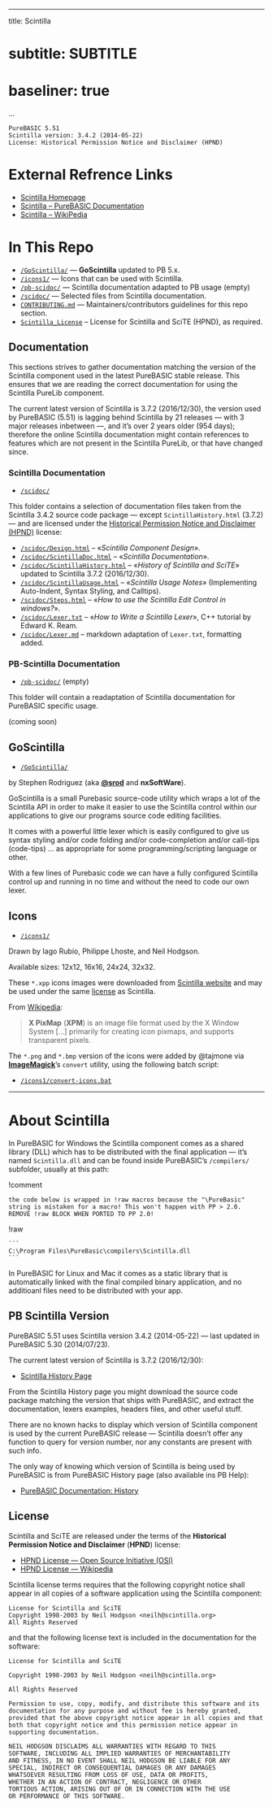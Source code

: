 
---
title:    Scintilla
# subtitle: SUBTITLE
# baseliner: true
...

    PureBASIC 5.51
    Scintilla version: 3.4.2 (2014-05-22)
    License: Historical Permission Notice and Disclaimer (HPND)


External Refrence Links
=======================

-   [Scintilla Homepage](http://www.scintilla.org/)
-   [Scintilla – PureBASIC Documentation](http://www.purebasic.com/documentation/scintilla/index.html)
-   [Scintilla – WikiPedia](https://en.wikipedia.org/wiki/Scintilla_(software))

In This Repo
============

-   [`/GoScintilla/`](./GoScintilla/) — **GoScintilla** updated to PB 5.x.
-   [`/icons1/`](./icons1/) — Icons that can be used with Scintilla.
-   [`/pb-scidoc/`](./pb-scidoc/) — Scintilla documentation adapted to PB usage (empty)
-   [`/scidoc/`](./scidoc/) — Selected files from Scintilla documentation.
-   [`CONTRIBUTING.md`](./CONTRIBUTING.md) — Maintainers/contributors guidelines for this repo section.
-   [`Scintilla_License`](./Scintilla_License) – License for Scintilla and SciTE (HPND), as required.

Documentation
-------------

This sections strives to gather documentation matching the version of the Scintilla component used in the latest PureBASIC stable release. This ensures that we are reading the correct documentation for using the Scintilla PureLib component.

The current latest version of Scintilla is 3.7.2 (2016/12/30), the version used by PureBASIC (5.51) is lagging behind Scintilla by 21 releases — with 3 major releases inbetween —, and it’s over 2 years older (954 days); therefore the online Scintilla documentation might contain references to features which are not present in the Scintilla PureLib, or that have changed since.

### Scintilla Documentation

-   [`/scidoc/`](./scidoc/)

This folder contains a selection of documentation files taken from the Scintilla 3.4.2 source code package — except `ScintillaHistory.html` (3.7.2) — and are licensed under the [Historical Permission Notice and Disclaimer (HPND)](https://en.wikipedia.org/wiki/Historical_Permission_Notice_and_Disclaimer) license:

-   [`/scidoc/Design.html`](./scidoc/Design.html) – «*Scintilla Component Design*».
-   [`/scidoc/ScintillaDoc.html`](./scidoc/ScintillaDoc.html) – «*Scintilla Documentation*».
-   [`/scidoc/ScintillaHistory.html`](./scidoc/ScintillaHistory.html) – «*History of Scintilla and SciTE*» updated to Scintilla 3.7.2 (2016/12/30).
-   [`/scidoc/ScintillaUsage.html`](./scidoc/ScintillaUsage.html) – «*Scintilla Usage Notes*» (Implementing Auto-Indent, Syntax Styling, and Calltips).
-   [`/scidoc/Steps.html`](./scidoc/Steps.html) – «*How to use the Scintilla Edit Control in windows?*».
-   [`/scidoc/Lexer.txt`](./scidoc/Lexer.txt) – «*How to Write a Scintilla Lexer*», C++ tutorial by Edward K. Ream.
-   [`/scidoc/Lexer.md`](./scidoc/Lexer.md) – markdown adaptation of `Lexer.txt`, formatting added.

### PB-Scintilla Documentation

-   [`/pb-scidoc/`](pb-scidoc/) (empty)

This folder will contain a readaptation of Scintilla documentation for PureBASIC specific usage.

(coming soon)

GoScintilla
-----------

-   [`/GoScintilla/`](./GoScintilla/)

by Stephen Rodriguez (aka [**@srod**](http://www.purebasic.fr/english/memberlist.php?mode=viewprofile&u=678) and **nxSoftWare**).

GoScintilla is a small Purebasic source-code utility which wraps a lot of the Scintilla API in order to make it easier to use the Scintilla control within our applications to give our programs source code editing facilities.

It comes with a powerful little lexer which is easily configured to give us syntax styling and/or code folding and/or code-completion and/or call-tips (code-tips) … as appropriate for some programming/scripting language or other.

With a few lines of Purebasic code we can have a fully configured Scintilla control up and running in no time and without the need to code our own lexer.

Icons
-----

-   [`/icons1/`](./icons1/)

Drawn by Iago Rubio, Philippe Lhoste, and Neil Hodgson.

Available sizes: 12x12, 16x16, 24x24, 32x32.

These `*.xpp` icons images were downloaded from [Scintilla website](http://www.scintilla.org/Icons.html) and may be used under the same [license](Scintilla_License) as Scintilla.

From [Wikipedia](https://en.wikipedia.org/wiki/X_PixMap):

> **X PixMap** (**XPM**) is an image file format used by the X Window System \[…\] primarily for creating icon pixmaps, and supports transparent pixels.

The `*.png` and `*.bmp` version of the icons were added by @tajmone via [**ImageMagick**](https://www.imagemagick.org)’s `convert` utility, using the following batch script:

-   [`/icons1/convert-icons.bat`](./icons1/convert-icons.bat)

------------------------------------------------------------------------

About Scintilla
===============

In PureBASIC for Windows the Scintilla component comes as a shared library (DLL) which has to be distributed with the final application — it’s named `Scintilla.dll` and can be found inside PureBASIC’s `/compilers/` subfolder, usually at this path:

!comment
~~~~~~~~~~~~~~~~~~~~~~~~~~~~~~~~~~~~~~~~~~~~~~~~~~~~~~~~~~~~~~~~~~~~~~~~~~~~~~
the code below is wrapped in !raw macros because the "\PureBasic" string is mistaken for a macro! This won't happen with PP > 2.0.
REMOVE !raw BLOCK WHEN PORTED TO PP 2.0!
~~~~~~~~~~~~~~~~~~~~~~~~~~~~~~~~~~~~~~~~~~~~~~~~~~~~~~~~~~~~~~~~~~~~~~~~~~~~~~

!raw
~~~~~~~~~~~~~~~~~~~~~~~~~~~~~~~~~~~~~~~~~~~~~~~~~~~~~~~~~~~~~~~~~~~~~~~~~~~~~~
```
C:\Program Files\PureBasic\compilers\Scintilla.dll
```
~~~~~~~~~~~~~~~~~~~~~~~~~~~~~~~~~~~~~~~~~~~~~~~~~~~~~~~~~~~~~~~~~~~~~~~~~~~~~~

In PureBASIC for Linux and Mac it comes as a static library that is automatically linked with the final compiled binary application, and no additioanl files need to be distributed with your app.

PB Scintilla Version
--------------------

PureBASIC 5.51 uses Scintilla version 3.4.2 (2014-05-22) — last updated in PureBASIC 5.30 (2014/07/23).

The current latest version of Scintilla is 3.7.2 (2016/12/30):

-   [Scintilla History Page](http://www.scintilla.org/ScintillaHistory.html)

From the Scintilla History page you might download the source code package matching the version that ships with PureBASIC, and extract the documentation, lexers examples, headers files, and other useful stuff.

There are no known hacks to display which version of Scintilla component is used by the current PureBASIC release — Scintilla doesn’t offer any function to query for version number, nor any constants are present with such info.

The only way of knowing which version of Scintilla is being used by PureBASIC is from PureBASIC History page (also available ins PB Help):

-   [PureBASIC Documentation: History](http://www.purebasic.com/documentation/mainguide/history.html)

License
-------

Scintilla and SciTE are released under the terms of the **Historical Permission Notice and Disclaimer** (**HPND**) license:

-   [HPND License — Open Source Initiative (OSI)](https://opensource.org/licenses/HPND)
-   [HPND License — Wikipedia](https://en.wikipedia.org/wiki/Historical_Permission_Notice_and_Disclaimer)

Scintilla license terms requires that the following copyright notice shall appear in all copies of a software application using the Scintilla component:

    License for Scintilla and SciTE
    Copyright 1998-2003 by Neil Hodgson <neilh@scintilla.org>
    All Rights Reserved 

and that the following license text is included in the documentation for the software:

    License for Scintilla and SciTE

    Copyright 1998-2003 by Neil Hodgson <neilh@scintilla.org>

    All Rights Reserved 

    Permission to use, copy, modify, and distribute this software and its 
    documentation for any purpose and without fee is hereby granted, 
    provided that the above copyright notice appear in all copies and that 
    both that copyright notice and this permission notice appear in 
    supporting documentation. 

    NEIL HODGSON DISCLAIMS ALL WARRANTIES WITH REGARD TO THIS 
    SOFTWARE, INCLUDING ALL IMPLIED WARRANTIES OF MERCHANTABILITY 
    AND FITNESS, IN NO EVENT SHALL NEIL HODGSON BE LIABLE FOR ANY 
    SPECIAL, INDIRECT OR CONSEQUENTIAL DAMAGES OR ANY DAMAGES 
    WHATSOEVER RESULTING FROM LOSS OF USE, DATA OR PROFITS, 
    WHETHER IN AN ACTION OF CONTRACT, NEGLIGENCE OR OTHER 
    TORTIOUS ACTION, ARISING OUT OF OR IN CONNECTION WITH THE USE 
    OR PERFORMANCE OF THIS SOFTWARE.
